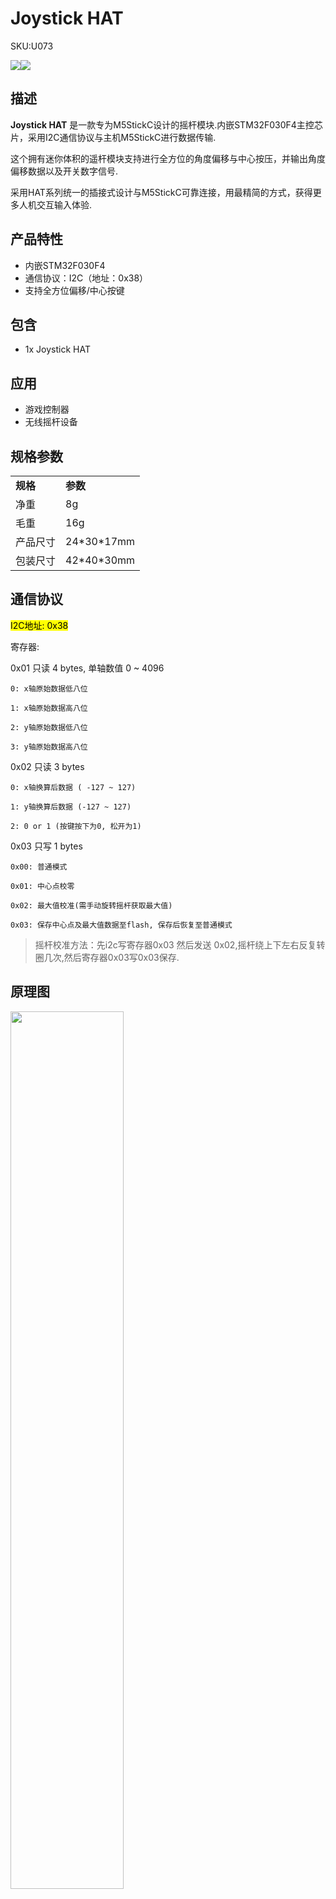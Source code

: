 # Joystick HAT

<el-tag effect="plain">SKU:U073</el-tag>

<div class="product_pic"><img src="assets\img\product_pics\hat\joystick_hat\joystick_hat_01.webp"><img src="assets\img\product_pics\hat\joystick_hat\joystick_hat_02.webp"></div>

## 描述

**Joystick HAT** 是一款专为M5StickC设计的摇杆模块.内嵌STM32F030F4主控芯片，采用I2C通信协议与主机M5StickC进行数据传输.

这个拥有迷你体积的遥杆模块支持进行全方位的角度偏移与中心按压，并输出角度偏移数据以及开关数字信号.

采用HAT系列统一的插接式设计与M5StickC可靠连接，用最精简的方式，获得更多人机交互输入体验.

## 产品特性

- 内嵌STM32F030F4
- 通信协议：I2C（地址：0x38）
- 支持全方位偏移/中心按键

## 包含

- 1x Joystick HAT

## 应用

- 游戏控制器
- 无线摇杆设备

## 规格参数

<table>
   <tr style="font-weight:bold">
      <td>规格</td>
      <td>参数</td>
   </tr>
   <tr>
      <td>净重</td>
      <td>8g</td>
   </tr>
   <tr>
      <td>毛重</td>
      <td>16g</td>
   </tr>
   <tr>
      <td>产品尺寸</td>
      <td>24*30*17mm</td>
   </tr>
   <tr>
      <td>包装尺寸</td>
      <td>42*40*30mm</td>
   </tr>
 </table>

## 通信协议

<mark>I2C地址: 0x38</mark>

寄存器:

0x01 只读  4 bytes, 单轴数值 0 ~ 4096

`0: x轴原始数据低八位`

`1: x轴原始数据高八位`

`2: y轴原始数据低八位`

`3: y轴原始数据高八位`

0x02 只读 3 bytes

`0: x轴换算后数据 ( -127 ~ 127)`

`1: y轴换算后数据 (-127 ~ 127)`

`2: 0 or 1 (按键按下为0, 松开为1)`

0x03 只写 1 bytes

`0x00: 普通模式`

`0x01: 中心点校零`

`0x02: 最大值校准(需手动旋转摇杆获取最大值)`

`0x03: 保存中心点及最大值数据至flash, 保存后恢复至普通模式 `

> 摇杆校准方法：先i2c写寄存器0x03 然后发送 0x02,摇杆绕上下左右反复转圈几次,然后寄存器0x03写0x03保存.

## 原理图

<img src="assets\img\product_pics\hat\joystick_hat\joystick_hat_07.webp" width="60%">

## EasyLoader

<img src="https://m5stack.oss-cn-shenzhen.aliyuncs.com/image/EasyLoader_M5StickC_logo.webp" width="100px" style="margin-top:20px">

<a href="https://m5stack.oss-cn-shenzhen.aliyuncs.com/EasyLoader/HAT/Joystick/EasyLoader_Joystick_HAT.exe"><el-button type="primary">点击下载EasyLoader</el-button></a>

>1.EasyLoader是一个简洁快速的程序烧录器，每一个产品页面里的EasyLoader都提供了一个与产品相关的案例程序，通过简单步骤将其烧录至主控，能够进行一系列的功能验证.

>2.下载软件后，双击运行应用程序，将M5设备通过数据线连接至电脑,选择端口参数，点击 **"Burn"** 即可开始烧录.(**为M5StickC烧录时，请将波特率设置在750000或115200**)


## 案例程序

- **UIFlow**

<img src="assets\img\product_pics\hat\joystick_hat\joystick.webp" width="60%">

- **Arduino**

点击[此处](https://github.com/m5stack/M5-ProductExampleCodes/tree/master/Hat/hat-joystick/Arduino/Joystick_hat)下载完整代码

## 管脚映射

<table>
 <tr><td>M5StickC</td><td>GPIO0</td><td>GPIO26</td><td>3.3V</td><td>GND</td></tr>
 <tr><td>Joystick HAT</td><td>SDA</td><td>SCL</td><td>3.3V</td><td>GND</td></tr>
</table>


## 相关视频

<video class="video_size" controls>
    <source src="https://m5stack.oss-cn-shenzhen.aliyuncs.com/video/Product_example_video/HAT/Joystick_HAT.mp4" type="video/mp4">
</video>

<script>

   var purchase_link = 'https://m5stack.com/products/m5stickc-joystick-hat';


   anchor_search(purchase_link);
   scrollFunc();

</script>